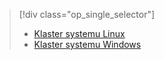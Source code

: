 > [!div class="op_single_selector"]
> * [Klaster systemu Linux](../articles/hdinsight/hdinsight-hbase-tutorial-get-started-linux.md)
> * [Klaster systemu Windows](../articles/hdinsight/hdinsight-hbase-tutorial-get-started.md)
> 
> 



<!--HONumber=Nov16_HO2-->


